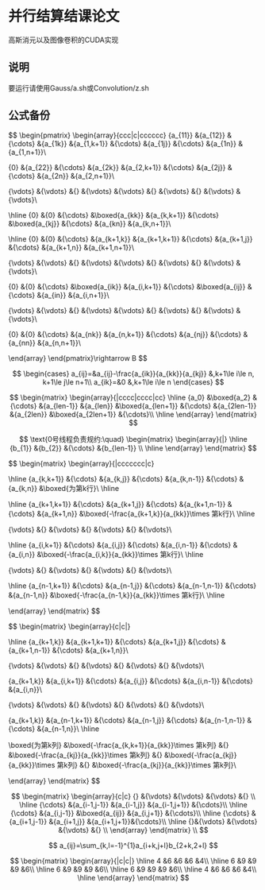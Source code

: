 <head>
    <script src="https://cdn.mathjax.org/mathjax/latest/MathJax.js?config=TeX-AMS-MML_HTMLorMML" type="text/javascript"></script>
    <script type="text/x-mathjax-config">
        MathJax.Hub.Config({
            tex2jax: {
            skipTags: ['script', 'noscript', 'style', 'textarea', 'pre'],
            inlineMath: [['$','$']]
            }
        });
    </script>
</head>


# 并行结算结课论文

高斯消元以及图像卷积的CUDA实现 

## 说明
要运行请使用Gauss/a.sh或Convolution/z.sh

## 公式备份

$$
\begin{pmatrix}
\begin{array}{ccc|c|cccccc}
{a_{11}}	&{a_{12}}	&{\cdots}	&{a_{1k}}	&{a_{1,k+1}}	&{\cdots}	&{a_{1j}}	&{\cdots}	&{a_{1n}}	&{a_{1,n+1}}\\

{0}	&{a_{22}}	&{\cdots}	&{a_{2k}}	&{a_{2,k+1}}	&{\cdots}	&{a_{2j}}	&{\cdots}	&{a_{2n}}	&{a_{2,n+1}}\\

{\vdots}	&{\vdots}	&{}	&{\vdots}	&{\vdots}	&{}	&{\vdots}	&{}	&{\vdots}	&{\vdots}\\

\hline
{0}	&{0}	&{\cdots}	&\boxed{a_{kk}}	&{a_{k,k+1}}	&{\cdots}	&\boxed{a_{kj}}	&{\cdots}	&{a_{kn}}	&{a_{k,n+1}}\\

\hline
{0}	&{0}	&{\cdots}	&{a_{k+1,k}}	&{a_{k+1,k+1}}	&{\cdots}	&{a_{k+1,j}}	&{\cdots}	&{a_{k+1,n}}	&{a_{k+1,n+1}}\\

{\vdots}	&{\vdots}	&{}	&{\vdots}	&{\vdots}	&{}	&{\vdots}	&{}	&{\vdots}	&{\vdots}\\

{0}	&{0}	&{\cdots}	&\boxed{a_{ik}}	&{a_{i,k+1}}	&{\cdots}	&\boxed{a_{ij}}	&{\cdots}	&{a_{in}}	&{a_{i,n+1}}\\

{\vdots}	&{\vdots}	&{}	&{\vdots}	&{\vdots}	&{}	&{\vdots}	&{}	&{\vdots}	&{\vdots}\\

{0}	&{0}	&{\cdots}	&{a_{nk}}	&{a_{n,k+1}}	&{\cdots}	&{a_{nj}}	&{\cdots}	&{a_{nn}}	&{a_{n,n+1}}\\

\end{array}
\end{pmatrix}\rightarrow B
$$

$$
\begin{cases}
a_{ij}=&a_{ij}-\frac{a_{ik}}{a_{kk}}{a_{kj}} &,k+1\le i\le n, k+1\le j\le n+1\\
a_{ik}=&0			&,k+1\le i\le n
\end{cases}
$$

$$
\begin{matrix}
\begin{array}{|cccc|cccc|cc}
\hline
{a_0} &\boxed{a_2} &{\cdots} &{a_{len-1}}  &{a_{len}} &\boxed{a_{len+1}}   &{\cdots}    &{a_{2len-1}} &{a_{2len}}  &\boxed{a_{2len+1}} &{\cdots}\\
\hline
\end{array}
\end{matrix}
$$

$$
\text{0号线程负责规约:\quad}
\begin{matrix}
\begin{array}{|}
\hline
{b_{1}} &{b_{2}} &{\cdots} &{b_{len-1}}  \\
\hline
\end{array}
\end{matrix}
$$


$$
\begin{matrix}
\begin{array}{|ccccccc|c}

\hline
{a_{k,k+1}} &{\cdots} &{a_{k,j}} &{\cdots} &{a_{k,n-1}}  &{\cdots} &{a_{k,n}}   &\boxed{为第k行}\\
\hline


\hline
{a_{k+1,k+1}} &{\cdots} &{a_{k+1,j}} &{\cdots} &{a_{k+1,n-1}}  &{\cdots} &{a_{k+1,n}}   &\boxed{-\frac{a_{k+1,k}}{a_{kk}}\times 第k行}\\
\hline

{\vdots}	&{}	&{\vdots}	&{}	&{\vdots}	&{}	&{\vdots}\\


\hline
{a_{i,k+1}} &{\cdots} &{a_{i,j}} &{\cdots} &{a_{i,n-1}}  &{\cdots} &{a_{i,n}}	&\boxed{-\frac{a_{i,k}}{a_{kk}}\times 第k行}\\
\hline

{\vdots}	&{}	&{\vdots}	&{}	&{\vdots}	&{}	&{\vdots}\\


\hline
{a_{n-1,k+1}} &{\cdots} &{a_{n-1,j}} &{\cdots} &{a_{n-1,n-1}}  &{\cdots} &{a_{n-1,n}}   &\boxed{-\frac{a_{n-1,k}}{a_{kk}}\times 第k行}\\
\hline

\end{array}
\end{matrix}
$$



$$
\begin{matrix}
\begin{array}{c|c|}

\hline
{a_{k+1,k}}	&{a_{k+1,k+1}} &{\cdots} &{a_{k+1,j}} &{\cdots} &{a_{k+1,n-1}}  &{\cdots} &{a_{k+1,n}}\\


{\vdots}	&{\vdots}	&{}	&{\vdots}	&{}	&{\vdots}	&{}	&{\vdots}\\



{a_{k+1,k}}	&{a_{i,k+1}} &{\cdots} &{a_{i,j}} &{\cdots} &{a_{i,n-1}}  &{\cdots} &{a_{i,n}}\\


{\vdots}	&{\vdots}	&{}	&{\vdots}	&{}	&{\vdots}	&{}	&{\vdots}\\



{a_{k+1,k}}	&{a_{n-1,k+1}} &{\cdots} &{a_{n-1,j}} &{\cdots} &{a_{n-1,n-1}}  &{\cdots} &{a_{n-1,n}}\\
\hline

\boxed{为第k列}	&\boxed{-\frac{a_{k,k+1}}{a_{kk}}\times 第k列}	&{}	&\boxed{-\frac{a_{kj}}{a_{kk}}\times 第k列}	&{} &\boxed{-\frac{a_{kj}}{a_{kk}}\times 第k列}	  &{} &\boxed{-\frac{a_{kj}}{a_{kk}}\times 第k列}\\


\end{array}
\end{matrix}
$$

$$
\begin{matrix}
\begin{array}{c|c}
{} &{\vdots} &{\vdots} &{\vdots} &{} \\
\hline
{\cdots} &{a_{i-1,j-1}}	&{a_{i-1,j}}	&{a_{i-1,j+1}}	&{\cdots}\\
\hline
{\cdots}  &{a_{i,j-1}}	&\boxed{a_{ij}}	&{a_{i,j+1}}	&{\cdots}\\
\hline
{\cdots}  &{a_{i+1,j-1}}	&{a_{i+1,j}}	&{a_{i+1,j+1}}&{\cdots}\\
\hline
{}&{\vdots} &{\vdots} &{\vdots} &{} \\
\end{array}
\end{matrix}
\\
$$

$$
a_{ij}=\sum_{k,l=-1}^{1}a_{i+k,j+l}b_{2+k,2+l}
$$

$$
\begin{matrix}
\begin{array}{|c|c|}
\hline
4 &6 &6 &6 &4\\
\hline
6 &9 &9 &9 &6\\
\hline
6 &9 &9 &9 &6\\
\hline
6 &9 &9 &9 &6\\
\hline
4 &6 &6 &6 &4\\
\hline
\end{array}
\end{matrix}
$$


